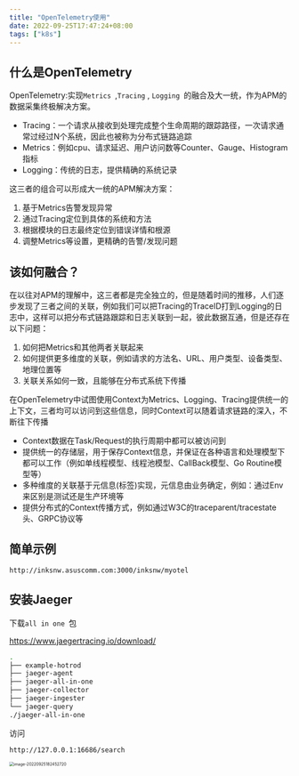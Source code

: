 ```yaml
---
title: "OpenTelemetry使用"
date: 2022-09-25T17:47:24+08:00
tags: ["k8s"]
---
```


## 什么是OpenTelemetry

OpenTelemetry:实现`Metrics `,`Tracing` , `Logging `的融合及大一统，作为APM的数据采集终极解决方案。

- Tracing：一个请求从接收到处理完成整个生命周期的跟踪路径，一次请求通常过经过N个系统，因此也被称为分布式链路追踪
- Metrics：例如cpu、请求延迟、用户访问数等Counter、Gauge、Histogram指标
- Logging：传统的日志，提供精确的系统记录

这三者的组合可以形成大一统的APM解决方案：

1. 基于Metrics告警发现异常
2. 通过Tracing定位到具体的系统和方法
3. 根据模块的日志最终定位到错误详情和根源
4. 调整Metrics等设置，更精确的告警/发现问题

## **该如何融合？**

在以往对APM的理解中，这三者都是完全独立的，但是随着时间的推移，人们逐步发现了三者之间的关联，例如我们可以把Tracing的TraceID打到Logging的日志中，这样可以把分布式链路跟踪和日志关联到一起，彼此数据互通，但是还存在以下问题：

1. 如何把Metrics和其他两者关联起来
2. 如何提供更多维度的关联，例如请求的方法名、URL、用户类型、设备类型、地理位置等
3. 关联关系如何一致，且能够在分布式系统下传播

在OpenTelemetry中试图使用Context为Metrics、Logging、Tracing提供统一的上下文，三者均可以访问到这些信息，同时Context可以随着请求链路的深入，不断往下传播

- Context数据在Task/Request的执行周期中都可以被访问到
- 提供统一的存储层，用于保存Context信息，并保证在各种语言和处理模型下都可以工作（例如单线程模型、线程池模型、CallBack模型、Go Routine模型等）
- 多种维度的关联基于元信息(标签)实现，元信息由业务确定，例如：通过Env来区别是测试还是生产环境等
- 提供分布式的Context传播方式，例如通过W3C的traceparent/tracestate头、GRPC协议等

## 简单示例

```
http://inksnw.asuscomm.com:3000/inksnw/myotel
```

## 安装Jaeger

下载`all in one `包

https://www.jaegertracing.io/download/

```bash
.
├── example-hotrod
├── jaeger-agent
├── jaeger-all-in-one
├── jaeger-collector
├── jaeger-ingester
└── jaeger-query
./jaeger-all-in-one
```

访问

```
http://127.0.0.1:16686/search
```

<img src="http://inksnw.asuscomm.com:3001/blog/OpenTelemetry使用_d3a6255352cf09dee377af017c56e4cd.png" alt="image-20220925182452720" style="zoom:50%;" />
